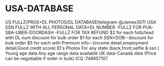 # USA-DATABASE
US FULLZ/PROS+DL PHOTOS/DL DATABASE(telegram-@James307)
USA SSN FULLZ WITH ALL PERSONAL DATA+DL NUMBER
-FULLZ FOR PUA-SBA-UBER-DOORDASH
-FULLZ FOR TAX REFUND
$2 for each fullz/lead with DL num discount for bulk order
$1 for each SSN+DOB--discount for bulk order
$5 for each with Premium info--(income detail,employment detail,Good credit score)
ID's Photos For any state (back,front,selfie & ssn )
Young age data 
Any age range data available 
UK data-Canada data
(Price can be negotiable if order in bulk)
ICQ :748957107
